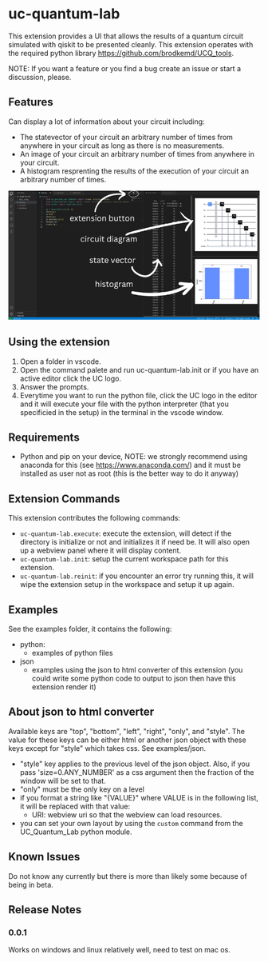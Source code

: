 # uc-quantum-lab

This extension provides a UI that allows the results of a quantum circuit simulated with qiskit to be presented cleanly. This extension operates with the required python library https://github.com/brodkemd/UCQ_tools.

NOTE: If you want a feature or you find a bug create an issue or start a discussion, please.

## Features
Can display a lot of information about your circuit including:
- The statevector of your circuit an arbitrary number of times from anywhere in your circuit as long as there is no measurements.
- An image of your circuit an arbitrary number of times from anywhere in your circuit.
- A histogram resprenting the results of the execution of your circuit an arbitrary number of times.

![interface](docs/images/annotated_ui.png)

## Using the extension
1. Open a folder in vscode.
2. Open the command palete and run uc-quantum-lab.init or if you have an active editor click the UC logo.
3. Answer the prompts.
4. Everytime you want to run the python file, click the UC logo in the editor and it will execute your file with the python interpreter (that you specificied in the setup) in the terminal in the vscode window.

## Requirements
- Python and pip on your device, NOTE: we strongly recommend using anaconda for this (see https://www.anaconda.com/) and it must be installed as user not as root (this is the better way to do it anyway)

## Extension Commands
This extension contributes the following commands:
- `uc-quantum-lab.execute`: execute the extension, will detect if the directory is initialize or not and initializes it if need be. It will also open up a webview panel where it will display content.
- `uc-quantum-lab.init`: setup the current workspace path for this extension.
- `uc-quantum-lab.reinit`: if you encounter an error try running this, it will wipe the extension setup in the workspace and setup it up again.

## Examples
See the examples folder, it contains the following:
- python:
    - examples of python files
- json
    - examples using the json to html converter of this extension (you could write some python code to output to json then have this extension render it)

## About json to html converter
Available keys are "top", "bottom", "left", "right", "only", and "style". The value for these keys can be either html or another json object with these keys except for "style" which takes css. See examples/json.
- "style" key applies to the previous level of the json object. Also, if you pass 'size=0.ANY_NUMBER' as a css argument then the fraction of the window will be set to that.
- "only" must be the only key on a level
- if you format a string like "{VALUE}" where VALUE is in the following list, it will be replaced with that value:
    - URI: webview uri so that the webview can load resources.
- you can set your own layout by using the `custom` command from the UC_Quantum_Lab python module.
## Known Issues
Do not know any currently but there is more than likely some because of  being in beta.

## Release Notes
### 0.0.1
Works on windows and linux relatively well, need to test on mac os.
